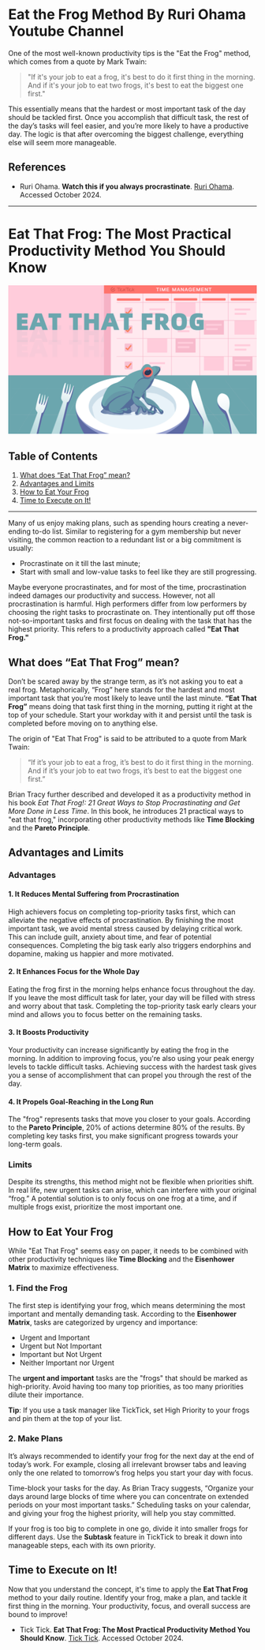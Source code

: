 # Eat the Frog Method By Ruri Ohama Youtube Channel
 
One of the most well-known productivity tips is the "Eat the Frog" method, which comes from a quote by Mark Twain: 

> "If it's your job to eat a frog, it's best to do it first thing in the morning. And if it's your job to eat two frogs, it's best to eat the biggest one first."

This essentially means that the hardest or most important task of the day should be tackled first. Once you accomplish that difficult task, the rest of the day’s tasks will feel easier, and you’re more likely to have a productive day. The logic is that after overcoming the biggest challenge, everything else will seem more manageable.



## References

- Ruri Ohama. **Watch this if you always procrastinate**. [Ruri Ohama](https://www.youtube.com/watch?v=sYi5kaUVdco&t=762s). Accessed October 2024.

---

# Eat That Frog: The Most Practical Productivity Method You Should Know


<img width="600px" src="images/eat-that-frog-1024x613.png"/>

## Table of Contents
1. [What does “Eat That Frog” mean?](#what-does-eat-that-frog-mean)
2. [Advantages and Limits](#advantages-and-limits)
3. [How to Eat Your Frog](#how-to-eat-your-frog)
4. [Time to Execute on It!](#time-to-execute-on-it)

---

Many of us enjoy making plans, such as spending hours creating a never-ending to-do list. Similar to registering for a gym membership but never visiting, the common reaction to a redundant list or a big commitment is usually:
- Procrastinate on it till the last minute;
- Start with small and low-value tasks to feel like they are still progressing.

Maybe everyone procrastinates, and for most of the time, procrastination indeed damages our productivity and success. However, not all procrastination is harmful. High performers differ from low performers by choosing the right tasks to procrastinate on. They intentionally put off those not-so-important tasks and first focus on dealing with the task that has the highest priority. This refers to a productivity approach called **"Eat That Frog."**

## What does “Eat That Frog” mean?

Don’t be scared away by the strange term, as it’s not asking you to eat a real frog. Metaphorically, “Frog” here stands for the hardest and most important task that you’re most likely to leave until the last minute. **“Eat That Frog”** means doing that task first thing in the morning, putting it right at the top of your schedule. Start your workday with it and persist until the task is completed before moving on to anything else.

The origin of "Eat That Frog" is said to be attributed to a quote from Mark Twain:
> “If it’s your job to eat a frog, it’s best to do it first thing in the morning. And if it’s your job to eat two frogs, it’s best to eat the biggest one first.”

Brian Tracy further described and developed it as a productivity method in his book *Eat That Frog!: 21 Great Ways to Stop Procrastinating and Get More Done in Less Time*. In this book, he introduces 21 practical ways to "eat that frog," incorporating other productivity methods like **Time Blocking** and the **Pareto Principle**.

## Advantages and Limits

### Advantages

#### 1. It Reduces Mental Suffering from Procrastination
High achievers focus on completing top-priority tasks first, which can alleviate the negative effects of procrastination. By finishing the most important task, we avoid mental stress caused by delaying critical work. This can include guilt, anxiety about time, and fear of potential consequences. Completing the big task early also triggers endorphins and dopamine, making us happier and more motivated.

#### 2. It Enhances Focus for the Whole Day
Eating the frog first in the morning helps enhance focus throughout the day. If you leave the most difficult task for later, your day will be filled with stress and worry about that task. Completing the top-priority task early clears your mind and allows you to focus better on the remaining tasks.

#### 3. It Boosts Productivity
Your productivity can increase significantly by eating the frog in the morning. In addition to improving focus, you're also using your peak energy levels to tackle difficult tasks. Achieving success with the hardest task gives you a sense of accomplishment that can propel you through the rest of the day.

#### 4. It Propels Goal-Reaching in the Long Run
The "frog" represents tasks that move you closer to your goals. According to the **Pareto Principle**, 20% of actions determine 80% of the results. By completing key tasks first, you make significant progress towards your long-term goals.

### Limits

Despite its strengths, this method might not be flexible when priorities shift. In real life, new urgent tasks can arise, which can interfere with your original “frog.” A potential solution is to only focus on one frog at a time, and if multiple frogs exist, prioritize the most important one.

## How to Eat Your Frog

While "Eat That Frog" seems easy on paper, it needs to be combined with other productivity techniques like **Time Blocking** and the **Eisenhower Matrix** to maximize effectiveness.

### 1. Find the Frog
The first step is identifying your frog, which means determining the most important and mentally demanding task. According to the **Eisenhower Matrix**, tasks are categorized by urgency and importance:
- Urgent and Important
- Urgent but Not Important
- Important but Not Urgent
- Neither Important nor Urgent

The **urgent and important** tasks are the "frogs" that should be marked as high-priority. Avoid having too many top priorities, as too many priorities dilute their importance.

**Tip**: If you use a task manager like TickTick, set High Priority to your frogs and pin them at the top of your list.

### 2. Make Plans
It’s always recommended to identify your frog for the next day at the end of today’s work. For example, closing all irrelevant browser tabs and leaving only the one related to tomorrow’s frog helps you start your day with focus.

Time-block your tasks for the day. As Brian Tracy suggests, “Organize your days around large blocks of time where you can concentrate on extended periods on your most important tasks.” Scheduling tasks on your calendar, and giving your frog the highest priority, will help you stay committed. 

If your frog is too big to complete in one go, divide it into smaller frogs for different days. Use the **Subtask** feature in TickTick to break it down into manageable steps, each with its own priority.


## Time to Execute on It!
Now that you understand the concept, it's time to apply the **Eat That Frog** method to your daily routine. Identify your frog, make a plan, and tackle it first thing in the morning. Your productivity, focus, and overall success are bound to improve!


- Tick Tick. **Eat That Frog: The Most Practical Productivity Method You Should Know**. [Tick Tick](https://blog.ticktick.com/2020/11/20/eat-that-frog-productivity-method/). Accessed October 2024.
